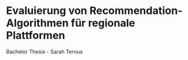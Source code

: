 # Evaluierung von Recommendation-Algorithmen für regionale Plattformen
Bachelor Thesis - Sarah Ternus

